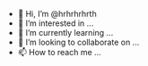 - 👋 Hi, I’m @hrhrhrhrth
- 👀 I’m interested in ...
- 🌱 I’m currently learning ...
- 💞️ I’m looking to collaborate on ...
- 📫 How to reach me ...

<!---
hrhrhrhrth/hrhrhrhrth is a ✨ special ✨ repository because its `README.md` (this file) appears on your GitHub profile.
You can click the Preview link to take a look at your changes.
--->
